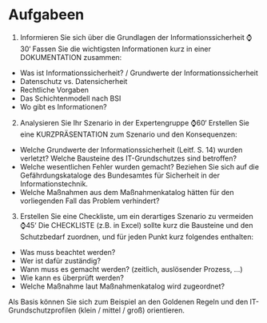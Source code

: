 # Aufgabeen

1. Informieren Sie sich über die Grundlagen der Informationssicherheit ⌚30‘
Fassen Sie die wichtigsten Informationen kurz in einer DOKUMENTATION zusammen:
- Was ist Informationssicherheit? / Grundwerte der Informationssicherheit
- Datenschutz vs. Datensicherheit
- Rechtliche Vorgaben
- Das Schichtenmodell nach BSI
- Wo gibt es Informationen?

2. Analysieren Sie Ihr Szenario in der Expertengruppe ⌚60‘ Erstellen Sie eine KURZPRÄSENTATION zum Szenario und den Konsequenzen:

 - Welche Grundwerte der Informationssicherheit (Leitf. S. 14) wurden verletzt? Welche Bausteine des IT-Grundschutzes sind betroffen?
 - Welche wesentlichen Fehler wurden gemacht? Beziehen Sie sich auf die Gefährdungskataloge des Bundesamtes für Sicherheit in der Informationstechnik.
 - Welche Maßnahmen aus dem Maßnahmenkatalog hätten für den vorliegenden Fall das Problem verhindert?

3. Erstellen Sie eine Checkliste, um ein derartiges Szenario zu vermeiden ⌚45‘ Die CHECKLISTE (z.B. in Excel) sollte kurz die Bausteine und den Schutzbedarf zuordnen, und für jeden Punkt kurz folgendes enthalten:
- Was muss beachtet werden?
- Wer ist dafür zuständig?
- Wann muss es gemacht werden? (zeitlich, auslösender Prozess, …)
- Wie kann es überprüft werden?
- Welche Maßnahme laut Maßnahmenkatalog wird zugeordnet?

Als Basis können Sie sich zum Beispiel an den Goldenen Regeln und den IT-Grundschutzprofilen (klein /
mittel / groß) orientieren.



